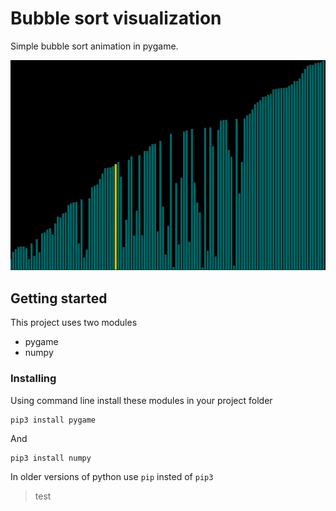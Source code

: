 # Bubble sort visualization

Simple bubble sort animation in pygame.

![alt text](https://github.com/LazyAsSleepingCat/Bubble-visualization/blob/master/running.png)



## Getting started
This project uses two modules
- pygame
- numpy

### Installing
Using command line install these modules in your project folder

    pip3 install pygame
  
And 

    pip3 install numpy
    
In older versions of python use `pip` insted of `pip3`

> test
